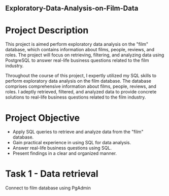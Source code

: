 ## Exploratory-Data-Analysis-on-Film-Data
# Project Description
This project is aimed perform exploratory data analysis on the "film" database, which contains information about films, people, reviews, and roles. The project will focus on retrieving, filtering, and analyzing data using PostgreSQL to answer real-life business questions related to the film industry.

Throughout the course of this project, I expertly utilized my SQL skills to perform exploratory data analysis on the film database. The database comprises comprehensive information about films, people, reviews, and roles. I adeptly retrieved, filtered, and analyzed data to provide concrete solutions to real-life business questions related to the film industry.

# Project Objective
- Apply SQL queries to retrieve and analyze data from the "film" database.
- Gain practical experience in using SQL for data analysis.
- Answer real-life business questions using SQL.
- Present findings in a clear and organized manner.

# Task 1 - Data retrieval
Connect to film database using PgAdmin

